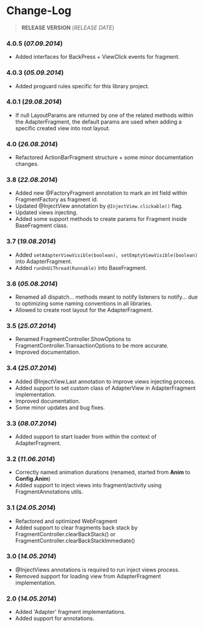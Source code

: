 Change-Log
===============

> **RELEASE VERSION** (<i>RELEASE DATE</i>)

### **4.0.5** (<i>07.09.2014</i>) ###
- Added interfaces for BackPress + ViewClick events for fragment.

### **4.0.3** (<i>05.09.2014</i>) ###
- Added proguard rules specific for this library project.

### **4.0.1** (<i>29.08.2014</i>) ###
- If null LayoutParams are returned by one of the related methods within the AdapterFragment, the default params are used when adding a specific created view into root layout.

### **4.0** (<i>26.08.2014</i>) ###
- Refactored ActionBarFragment structure + some minor documentation changes.

### **3.8** (<i>22.08.2014</i>) ###
- Added new @FactoryFragment annotation to mark an int field within FragmentFactory as fragment id.
- Updated @InjectView annotation by `@InjectView.clickable()` flag.
- Updated views injecting.
- Added some support methods to create params for Fragment inside BaseFragment class.

### **3.7** (<i>19.08.2014</i>) ###
- Added `setAdapterViewVisible(boolean), setEmptyViewVisible(boolean)` into AdapterFragment.
- Added `runOnUiThread(Runnable)` into BaseFragment.

### **3.6** (<i>05.08.2014</i>) ###
- Renamed all dispatch... methods meant to notify listeners to notify... due to optimizing some naming conventions in all libraries.
- Allowed to create root layout for the AdapterFragment.

### **3.5** (<i>25.07.2014</i>) ###
- Renamed FragmentController.ShowOptions to FragmentController.TransactionOptions to be more accurate.
- Improved documentation.

### **3.4** (<i>25.07.2014</i>) ###
- Added @InjectView.Last annotation to improve views injecting process.
- Added support to set custom class of AdapterView in AdapterFragment implementation.
- Improved documentation.
- Some minor updates and bug fixes.

### **3.3** (<i>08.07.2014</i>) ###
- Added support to start loader from within the context of AdapterFragment.

### **3.2** (<i>11.06.2014</i>) ###
- Correctly named animation durations (renamed, started from  <b>Anim</b> to <b>Config.Anim</b>)
- Added support to inject views into fragment/activity using FragmentAnnotations utils.

### **3.1** (<i>24.05.2014</i>) ###
- Refactored and optimized WebFragment
- Added support to clear fragments back stack by FragmentController.clearBackStack() or FragmentController.clearBackStackImmediate()

### **3.0** (<i>14.05.2014</i>) ###
- @InjectViews annotations is required to run inject views process.
- Removed support for loading view from AdapterFragment implementation.

### **2.0** (<i>14.05.2014</i>) ###
- Added 'Adapter' fragment implementations.
- Added support for annotations.
